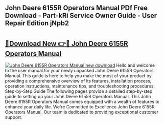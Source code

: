 ## John Deere 6155R Operators Manual PDf Free Download - Part-kRi Service Owner Guide - User Repair Edition jNpb2

# <h2><a href="http://bc8896.oget.top/?id=John+Deere+6155R+Operators+Manual">🔗Download New 👉🔴 John Deere 6155R Operators Manual</a></h2>

[![John Deere 6155R Operators Manual new download](https://i.imgur.com/5g1atiW.png)](http://bc8896.oget.top/?id=John+Deere+6155R+Operators+Manual)
Hello and welcome to the user manual for your newly unpacked John Deere 6155R Operators Manual. This guide is here to help you make the most of your product by providing a comprehensive overview of its features, installation process, operation instructions, maintenance tips, and troubleshooting procedures. Step-by-Step Guide The following pages provide a detailed step-by-step guide to setting up your John Deere 6155R Operators Manual. This John Deere 6155R Operators Manual comes equipped with a wealth of features to enhance your daily life. We're Committed to Excellence John Deere 6155R Operators Manual. Our team is dedicated to providing exceptional customer support.
